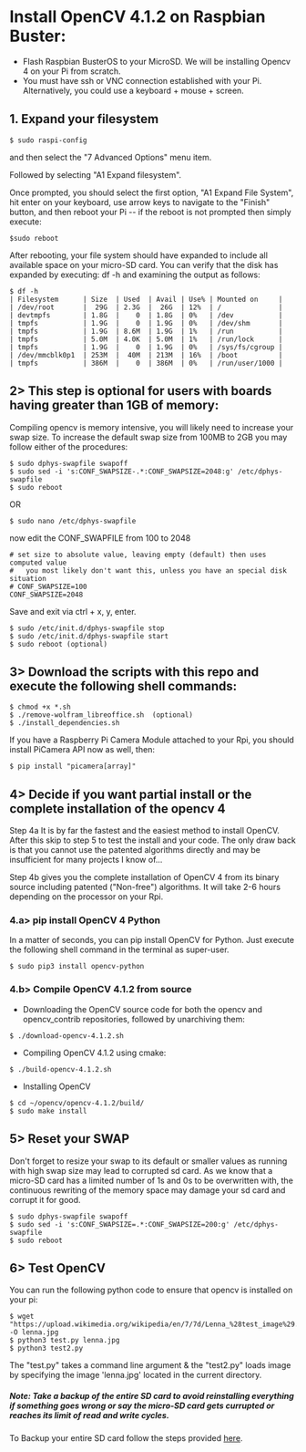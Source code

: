 # Install OpenCV 4.1.2 on Raspbian Buster:

- Flash Raspbian BusterOS to your MicroSD. We will be installing Opencv 4 on your Pi from scratch.
- You must have ssh or VNC connection established with your Pi. Alternatively, you could use a keyboard + mouse + screen.

## 1. Expand your filesystem

  `$ sudo raspi-config`
  
   and then select the "7 Advanced Options" menu item.
   
   Followed by selecting "A1 Expand filesystem".
   
   Once prompted, you should select the first option, "A1 Expand File System", hit enter on your keyboard, use arrow keys to navigate to the "Finish" button, and then reboot your Pi -- if the reboot is not prompted then simply execute:
   
`$sudo reboot`
  
After rebooting, your file system should have expanded to include all available space on your micro-SD card. You can verify that the disk has expanded by executing: df -h and examining the output as follows:

	$ df -h
	| Filesystem      | Size  | Used  | Avail | Use% | Mounted on     |
	| /dev/root       |  29G  | 2.3G  |  26G  | 12%  | /              |
	| devtmpfs        | 1.8G  |    0  | 1.8G  | 0%   | /dev           |
	| tmpfs           | 1.9G  |    0  | 1.9G  | 0%   | /dev/shm       |
	| tmpfs           | 1.9G  | 8.6M  | 1.9G  | 1%   | /run           |
	| tmpfs           | 5.0M  | 4.0K  | 5.0M  | 1%   | /run/lock      |
	| tmpfs           | 1.9G  |    0  | 1.9G  | 0%   | /sys/fs/cgroup |
	| /dev/mmcblk0p1  | 253M  |  40M  | 213M  | 16%  | /boot          |
	| tmpfs           | 386M  |    0  | 386M  | 0%   | /run/user/1000 |
  

## 2> This step is optional for users with boards having greater than 1GB of memory:

   Compiling opencv is memory intensive, you will likely need to increase your swap size. To increase the default swap size from 100MB to 2GB you may follow either of the procedures:
```
$ sudo dphys-swapfile swapoff
$ sudo sed -i 's:CONF_SWAPSIZE-.*:CONF_SWAPSIZE=2048:g' /etc/dphys-swapfile
$ sudo reboot
```
OR
```
$ sudo nano /etc/dphys-swapfile
```
now edit the CONF_SWAPFILE from 100 to 2048
```
# set size to absolute value, leaving empty (default) then uses computed value
#   you most likely don't want this, unless you have an special disk situation
# CONF_SWAPSIZE=100
CONF_SWAPSIZE=2048
```
Save and exit via ctrl + x, y, enter.
```
$ sudo /etc/init.d/dphys-swapfile stop
$ sudo /etc/init.d/dphys-swapfile start
$ sudo reboot (optional)
```

## 3> Download the scripts with this repo and execute the following shell commands:
```
$ chmod +x *.sh
$ ./remove-wolfram_libreoffice.sh  (optional)
$ ./install_dependencies.sh
```
If you have a Raspberry Pi Camera Module attached to your Rpi, you should install PiCamera API now as well, then:
```
$ pip install "picamera[array]"
```

## 4> Decide if you want partial install or the complete installation of the opencv 4
Step 4a It is by far the fastest and the easiest method to install OpenCV. After this skip to step 5 to test the install and your code. The only draw back is that you cannot use the patented algorithms directly and may be insufficient for many projects I know of...
  
Step 4b gives you the complete installation of OpenCV 4 from its binary source including patented ("Non-free") algorithms. It will take 2-6 hours depending on the processor on your Rpi.

###   4.a> pip install OpenCV 4 Python
In a matter of seconds, you can pip install OpenCV for Python. Just execute the following shell command in the terminal as super-user.
```
$ sudo pip3 install opencv-python
```

###   4.b> Compile OpenCV 4.1.2 from source
- Downloading the OpenCV source code for both the opencv and opencv_contrib repositories, followed by unarchiving them:

```
$ ./download-opencv-4.1.2.sh
```
- Compiling OpenCV 4.1.2 using cmake:

```
$ ./build-opencv-4.1.2.sh
```
- Installing OpenCV

```
$ cd ~/opencv/opencv-4.1.2/build/
$ sudo make install
```
## 5> Reset your SWAP
Don't forget to resize your swap to its default or smaller values as running with high swap size may lead to corrupted sd card. As we know that a micro-SD card has a limited number of 1s and 0s to be overwritten with, the continuous rewriting of the memory space may damage your sd card and corrupt it for good.
```
$ sudo dphys-swapfile swapoff
$ sudo sed -i 's:CONF_SWAPSIZE=.*:CONF_SWAPSIZE=200:g' /etc/dphys-swapfile
$ sudo reboot
```

## 6> Test OpenCV
You can run the following python code to ensure that opencv is installed on your pi:
```
$ wget "https://upload.wikimedia.org/wikipedia/en/7/7d/Lenna_%28test_image%29.png" -O lenna.jpg
$ python3 test.py lenna.jpg
$ python3 test2.py
```
The "test.py" takes a command line argument & the "test2.py" loads image by specifying the image 'lenna.jpg' located in the current directory.

##### Note: Take a backup of the entire SD card to avoid reinstalling everything if something goes wrong or say the micro-SD card gets currupted or reaches its limit of read and write cycles.
To Backup your entire SD card follow the steps provided [here](https://www.howtogeek.com/341944/how-to-clone-your-raspberry-pi-sd-card-for-foolproof-backup/).
